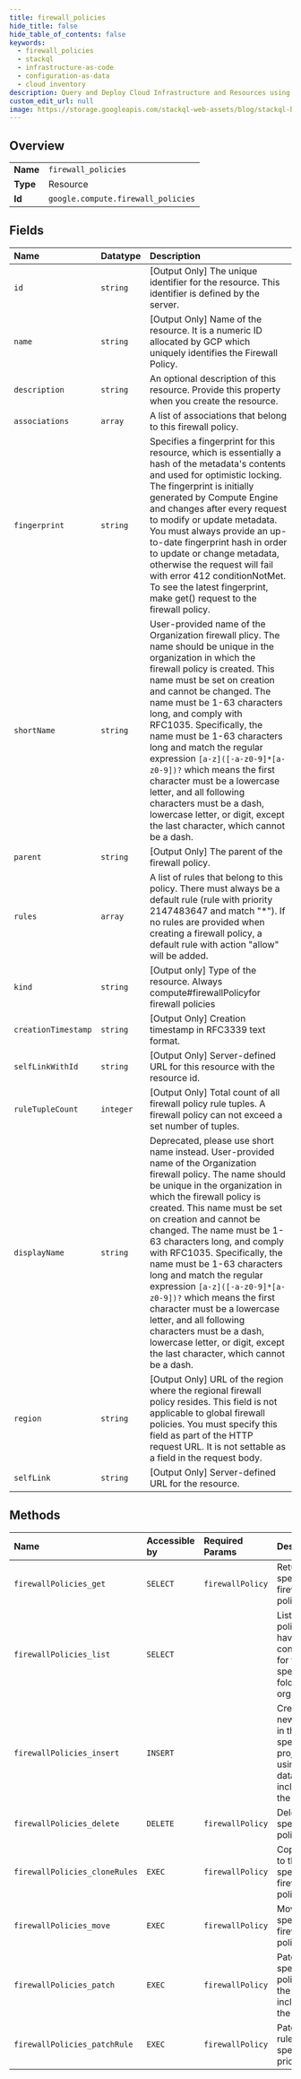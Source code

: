 ```yaml
---
title: firewall_policies
hide_title: false
hide_table_of_contents: false
keywords:
  - firewall_policies
  - stackql
  - infrastructure-as-code
  - configuration-as-data
  - cloud inventory
description: Query and Deploy Cloud Infrastructure and Resources using SQL
custom_edit_url: null
image: https://storage.googleapis.com/stackql-web-assets/blog/stackql-blog-post-featured-image.png
---
```

  
    

## Overview
<table><tbody>
<tr><td><b>Name</b></td><td><code>firewall_policies</code></td></tr>
<tr><td><b>Type</b></td><td>Resource</td></tr>
<tr><td><b>Id</b></td><td><code>google.compute.firewall_policies</code></td></tr>
</tbody></table>

## Fields
| Name | Datatype | Description |
|:-----|:---------|:------------|
| `id` | `string` | [Output Only] The unique identifier for the resource. This identifier is defined by the server. |
| `name` | `string` | [Output Only] Name of the resource. It is a numeric ID allocated by GCP which uniquely identifies the Firewall Policy. |
| `description` | `string` | An optional description of this resource. Provide this property when you create the resource. |
| `associations` | `array` | A list of associations that belong to this firewall policy. |
| `fingerprint` | `string` | Specifies a fingerprint for this resource, which is essentially a hash of the metadata's contents and used for optimistic locking. The fingerprint is initially generated by Compute Engine and changes after every request to modify or update metadata. You must always provide an up-to-date fingerprint hash in order to update or change metadata, otherwise the request will fail with error 412 conditionNotMet. To see the latest fingerprint, make get() request to the firewall policy. |
| `shortName` | `string` | User-provided name of the Organization firewall plicy. The name should be unique in the organization in which the firewall policy is created. This name must be set on creation and cannot be changed. The name must be 1-63 characters long, and comply with RFC1035. Specifically, the name must be 1-63 characters long and match the regular expression `[a-z]([-a-z0-9]*[a-z0-9])?` which means the first character must be a lowercase letter, and all following characters must be a dash, lowercase letter, or digit, except the last character, which cannot be a dash. |
| `parent` | `string` | [Output Only] The parent of the firewall policy. |
| `rules` | `array` | A list of rules that belong to this policy. There must always be a default rule (rule with priority 2147483647 and match "*"). If no rules are provided when creating a firewall policy, a default rule with action "allow" will be added. |
| `kind` | `string` | [Output only] Type of the resource. Always compute#firewallPolicyfor firewall policies |
| `creationTimestamp` | `string` | [Output Only] Creation timestamp in RFC3339 text format. |
| `selfLinkWithId` | `string` | [Output Only] Server-defined URL for this resource with the resource id. |
| `ruleTupleCount` | `integer` | [Output Only] Total count of all firewall policy rule tuples. A firewall policy can not exceed a set number of tuples. |
| `displayName` | `string` | Deprecated, please use short name instead. User-provided name of the Organization firewall policy. The name should be unique in the organization in which the firewall policy is created. This name must be set on creation and cannot be changed. The name must be 1-63 characters long, and comply with RFC1035. Specifically, the name must be 1-63 characters long and match the regular expression `[a-z]([-a-z0-9]*[a-z0-9])?` which means the first character must be a lowercase letter, and all following characters must be a dash, lowercase letter, or digit, except the last character, which cannot be a dash. |
| `region` | `string` | [Output Only] URL of the region where the regional firewall policy resides. This field is not applicable to global firewall policies. You must specify this field as part of the HTTP request URL. It is not settable as a field in the request body. |
| `selfLink` | `string` | [Output Only] Server-defined URL for the resource. |
## Methods
| Name | Accessible by | Required Params | Description |
|:-----|:--------------|:----------------|:------------|
| `firewallPolicies_get` | `SELECT` | `firewallPolicy` | Returns the specified firewall policy. |
| `firewallPolicies_list` | `SELECT` |  | Lists all the policies that have been configured for the specified folder or organization. |
| `firewallPolicies_insert` | `INSERT` |  | Creates a new policy in the specified project using the data included in the request. |
| `firewallPolicies_delete` | `DELETE` | `firewallPolicy` | Deletes the specified policy. |
| `firewallPolicies_cloneRules` | `EXEC` | `firewallPolicy` | Copies rules to the specified firewall policy. |
| `firewallPolicies_move` | `EXEC` | `firewallPolicy` | Moves the specified firewall policy. |
| `firewallPolicies_patch` | `EXEC` | `firewallPolicy` | Patches the specified policy with the data included in the request. |
| `firewallPolicies_patchRule` | `EXEC` | `firewallPolicy` | Patches a rule of the specified priority. |
